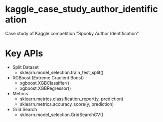 # kaggle_case_study_author_identification
Case study of Kaggle competition "Spooky Author Identification"


# Key APIs
- Split Dataset
  - sklearn.model_selection.train_test_split()
- XGBoost (Extreme Gradient Boost)
  - xgboost.XGBClassifier()
  - xgboost.XGBRegressor()
- Metrics
  - sklearn.metrics.classification_report(y, prediction)
  - sklearn.metrics.accuracy_score(y, prediction)
- Grid Search
  - sklearn.model_selection.GridSearchCV()
